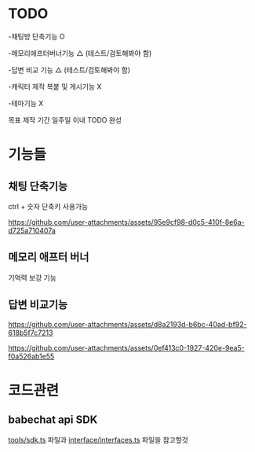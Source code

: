 
# TODO

-채팅방 단축기능 O

-메모리애프터버너기능 △ (테스트/검토해봐야 함)

-답변 비교 기능 △ (테스트/검토해봐야 함)

-캐릭터 제작 복붙 및 게시기능 X

-테마기능 X

목표 제작 기간 일주일 이내 TODO 완성

# 기능들
## 채팅 단축기능

ctrl + 숫자 단축키 사용가능

https://github.com/user-attachments/assets/95e9cf98-d0c5-410f-8e6a-d725a710407a

## 메모리 애프터 버너

기억력 보강 기능

## 답변 비교기능



https://github.com/user-attachments/assets/d8a2193d-b6bc-40ad-bf92-618b5f7c7213




https://github.com/user-attachments/assets/0ef413c0-1927-420e-9ea5-f0a526ab1e55



# 코드관련
## babechat api SDK
[tools/sdk.ts](https://github.com/sickwrtn/BetterBabechat/blob/main/source/tools/sdk.ts) 파일과 [interface/interfaces.ts](https://github.com/sickwrtn/BetterBabechat/blob/main/source/interface/interfaces.ts) 파일을 참고할것




